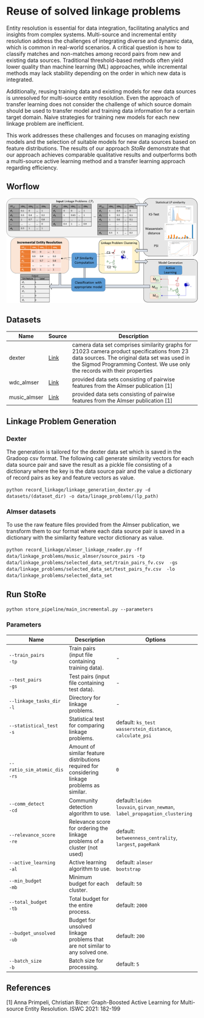 # Reuse of solved linkage problems

Entity resolution is essential for data integration, facilitating analytics and insights from 
complex systems. Multi-source and incremental entity resolution address the challenges of 
integrating diverse and dynamic data, which is common in real-world scenarios. 
A critical question is how to classify matches and non-matches among record pairs 
from new and existing data sources. Traditional threshold-based methods often yield lower quality 
than machine learning (ML) approaches, while incremental methods may lack stability depending on 
the order in which new data is integrated. 

Additionally, reusing training data and existing models for new data sources is unresolved for 
multi-source entity resolution. Even the approach of transfer learning does not consider the 
challenge of which source domain should be used to transfer model and training data information 
for a certain target domain. Naive strategies for training new models for each new linkage problem 
are inefficient.

This work addresses these challenges and focuses on managing existing models and the selection 
of suitable models for new data sources based on feature distributions. 
The results of our approach _StoRe_ demonstrate that our approach achieves comparable qualitative 
results and outperforms both a multi-source active learning method and a transfer learning approach regarding
efficiency.


## Worflow

![](workflow.png)


## Datasets
| Name         | Source                                                                                                  | Description                                                                                                                                                                                                               |
|--------------|---------------------------------------------------------------------------------------------------------|---------------------------------------------------------------------------------------------------------------------------------------------------------------------------------------------------------------------------|
| dexter       | <a href='https://cloud.scadsai.uni-leipzig.de/index.php/s/RkoSzpdwkyYc87s'> Link </a>                   | camera data set comprises similarity graphs for 21023 camera product specifications from 23 data sources. The original data set was used in the Sigmod Programming Contest. We use only the records with their properties |
| wdc_almser   | <a href='http://data.dws.informatik.uni-mannheim.de/benchmarkmatchingtasks/almser_gen_data/'> Link </a> | provided data sets consisting of pairwise features from the Almser publication [1]                                                                                                                                        |
| music_almser | <a href='http://data.dws.informatik.uni-mannheim.de/benchmarkmatchingtasks/almser_gen_data/'> Link </a>                                                                      | provided data sets consisting of pairwise features from the Almser publication [1]                                                                                                                                        |

## Linkage Problem Generation

### Dexter
The generation is tailored for the dexter data set which is saved in the Gradoop csv format.
The following call generate similarity vectors for each data source pair and save the result as a pickle file consisting of 
a dictionary where the key is the data source pair and the value a dictionary of record pairs as key 
and feature vectors as value. 

`python record_linkage/linkage_generation_dexter.py -d datasets/(dataset_dir) -o data/linage_problems/(lp_path)`

### Almser datasets
To use the raw feature files provided from the Almser publication, we transform them to our format where each data source pair is saved in a dictionary 
with the similarity feature vector dictionary as value.

`python record_linkage/almser_linkage_reader.py -ff data/linkage_problems/music_almser/source_pairs
    -tp data/linkage_problems/selected_data_set/train_pairs_fv.csv 
    -gs data/linkage_problems/selected_data_set/test_pairs_fv.csv 
    -lo data/linkage_problems/selected_data_set`


## Run StoRe
`python store_pipeline/main_incremental.py --parameters`

### Parameters

| Name                              | Description                                                                                  | Options                                                                         |
|-----------------------------------|----------------------------------------------------------------------------------------------|---------------------------------------------------------------------------------|
| `--train_pairs`<br>`-tp`          | Train pairs (input file containing training data).                                           | -                                                                               |
| `--test_pairs`<br>`-gs`           | Test pairs (input file containing test data).                                                | -                                                                               |
| `--linkage_tasks_dir`<br>`-l`     | Directory for linkage problems.                                                              | -                                                                               |
| `--statistical_test`<br>`-s`      | Statistical test for comparing linkage problems.                                             | default: `ks_test`<br> `wasserstein_distance`, `calculate_psi`                  |
| `--ratio_sim_atomic_dis`<br>`-rs` | Amount of similar feature distributions required for considering linkage problems as similar. | `0`                                                                             |
| `--comm_detect`<br>`-cd`          | Community detection algorithm to use.                                                        | default:`leiden`<br>`louvain`, `girvan_newman`,<br>`label_propagation_clustering` |
| `--relevance_score`<br>`-re`      | Relevance score for ordering the linkage problems of a cluster  (not used)                   | default: `betweenness_centrality`, `largest`, `pageRank`                        |
| `--active_learning`<br>`-al`      | Active learning algorithm to use.                                                            | default: `almser`<br> `bootstrap`                                               |
| `--min_budget`<br>`-mb`           | Minimum budget for each cluster.                                                             | default: `50`                                                                   |
| `--total_budget`<br>`-tb`         | Total budget for the entire process.                                                         | default: `2000`                                                                 |
| `--budget_unsolved`<br>`-ub`      | Budget for unsolved linkage problems that are not similar to any solved one.                 | default: `200`                                                                  |
| `--batch_size`<br> `-b`           | Batch size for processing.                                                                   | default: `5`                                                                    |


## References

[1] Anna Primpeli, Christian Bizer:
Graph-Boosted Active Learning for Multi-source Entity Resolution. ISWC 2021: 182-199